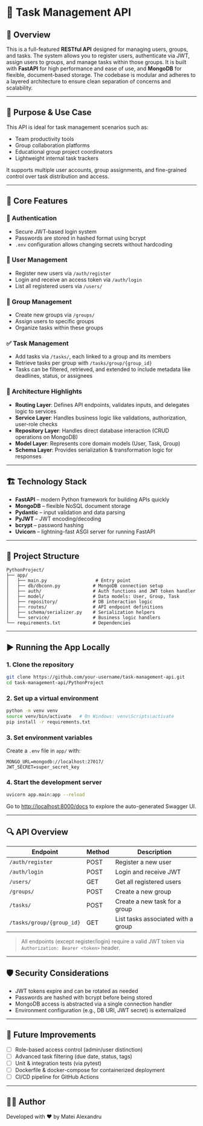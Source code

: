 # 📝 Task Management API

## 🧩 Overview

This is a full-featured **RESTful API** designed for managing users, groups, and tasks. The system allows you to register users, authenticate via JWT, assign users to groups, and manage tasks within those groups. It is built with **FastAPI** for high performance and ease of use, and **MongoDB** for flexible, document-based storage. The codebase is modular and adheres to a layered architecture to ensure clean separation of concerns and scalability.

---

## 🔧 Purpose & Use Case

This API is ideal for task management scenarios such as:

- Team productivity tools
- Group collaboration platforms
- Educational group project coordinators
- Lightweight internal task trackers

It supports multiple user accounts, group assignments, and fine-grained control over task distribution and access.

---

## 🚀 Core Features

### 🔐 Authentication

- Secure JWT-based login system
- Passwords are stored in hashed format using bcrypt
- `.env` configuration allows changing secrets without hardcoding

### 👤 User Management

- Register new users via `/auth/register`
- Login and receive an access token via `/auth/login`
- List all registered users via `/users/`

### 👥 Group Management

- Create new groups via `/groups/`
- Assign users to specific groups
- Organize tasks within these groups

### ✅ Task Management

- Add tasks via `/tasks/`, each linked to a group and its members
- Retrieve tasks per group with `/tasks/group/{group_id}`
- Tasks can be filtered, retrieved, and extended to include metadata like deadlines, status, or assignees

### 📂 Architecture Highlights

- **Routing Layer**: Defines API endpoints, validates inputs, and delegates logic to services
- **Service Layer**: Handles business logic like validations, authorization, user-role checks
- **Repository Layer**: Handles direct database interaction (CRUD operations on MongoDB)
- **Model Layer**: Represents core domain models (User, Task, Group)
- **Schema Layer**: Provides serialization & transformation logic for responses

---

## 🏗️ Technology Stack

- **FastAPI** – modern Python framework for building APIs quickly
- **MongoDB** – flexible NoSQL document storage
- **Pydantic** – input validation and data parsing
- **PyJWT** – JWT encoding/decoding
- **bcrypt** – password hashing
- **Uvicorn** – lightning-fast ASGI server for running FastAPI

---

## 📁 Project Structure

```
PythonProject/
├── app/
│   ├── main.py                  # Entry point
│   ├── db/dbconn.py            # MongoDB connection setup
│   ├── auth/                   # Auth functions and JWT token handler
│   ├── model/                  # Data models: User, Group, Task
│   ├── repository/             # DB interaction logic
│   ├── routes/                 # API endpoint definitions
│   ├── schema/serializer.py    # Serialization helpers
│   └── service/                # Business logic handlers
└── requirements.txt            # Dependencies
```

---

## ▶️ Running the App Locally

### 1. Clone the repository

```bash
git clone https://github.com/your-username/task-management-api.git
cd task-management-api/PythonProject
```

### 2. Set up a virtual environment

```bash
python -m venv venv
source venv/bin/activate   # On Windows: venv\Scripts\activate
pip install -r requirements.txt
```

### 3. Set environment variables

Create a `.env` file in `app/` with:

```env
MONGO_URL=mongodb://localhost:27017/
JWT_SECRET=super_secret_key
```

### 4. Start the development server

```bash
uvicorn app.main:app --reload
```

Go to [http://localhost:8000/docs](http://localhost:8000/docs) to explore the auto-generated Swagger UI.

---

## 🔍 API Overview

| Endpoint                  | Method | Description                        |
| ------------------------- | ------ | ---------------------------------- |
| `/auth/register`          | POST   | Register a new user                |
| `/auth/login`             | POST   | Login and receive JWT              |
| `/users/`                 | GET    | Get all registered users           |
| `/groups/`                | POST   | Create a new group                 |
| `/tasks/`                 | POST   | Create a new task for a group      |
| `/tasks/group/{group_id}` | GET    | List tasks associated with a group |

> All endpoints (except register/login) require a valid JWT token via `Authorization: Bearer <token>` header.

---

## 🛡️ Security Considerations

- JWT tokens expire and can be rotated as needed
- Passwords are hashed with bcrypt before being stored
- MongoDB access is abstracted via a single connection handler
- Environment configuration (e.g., DB URI, JWT secret) is externalized

---

## 📌 Future Improvements

- [ ] Role-based access control (admin/user distinction)
- [ ] Advanced task filtering (due date, status, tags)
- [ ] Unit & integration tests (via pytest)
- [ ] Dockerfile & docker-compose for containerized deployment
- [ ] CI/CD pipeline for GitHub Actions

---

## 👨‍💻 Author

Developed with ❤️ by Matei Alexandru
